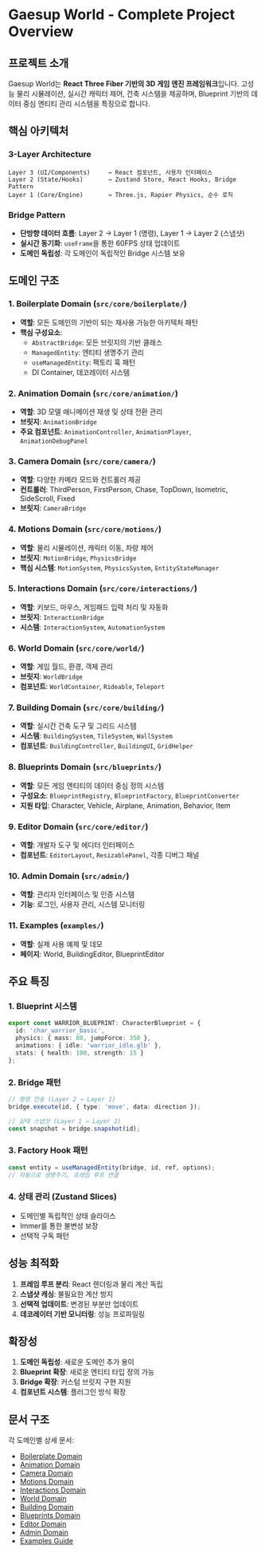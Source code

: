 # Gaesup World - Complete Project Overview

## 프로젝트 소개

Gaesup World는 **React Three Fiber 기반의 3D 게임 엔진 프레임워크**입니다. 고성능 물리 시뮬레이션, 실시간 캐릭터 제어, 건축 시스템을 제공하며, Blueprint 기반의 데이터 중심 엔티티 관리 시스템을 특징으로 합니다.

## 핵심 아키텍처

### 3-Layer Architecture
```
Layer 3 (UI/Components)     → React 컴포넌트, 사용자 인터페이스
Layer 2 (State/Hooks)       → Zustand Store, React Hooks, Bridge Pattern  
Layer 1 (Core/Engine)       → Three.js, Rapier Physics, 순수 로직
```

### Bridge Pattern
- **단방향 데이터 흐름**: Layer 2 → Layer 1 (명령), Layer 1 → Layer 2 (스냅샷)
- **실시간 동기화**: `useFrame`을 통한 60FPS 상태 업데이트
- **도메인 독립성**: 각 도메인이 독립적인 Bridge 시스템 보유

## 도메인 구조

### 1. **Boilerplate Domain** (`src/core/boilerplate/`)
- **역할**: 모든 도메인의 기반이 되는 재사용 가능한 아키텍처 패턴
- **핵심 구성요소**:
  - `AbstractBridge`: 모든 브릿지의 기반 클래스
  - `ManagedEntity`: 엔티티 생명주기 관리
  - `useManagedEntity`: 팩토리 훅 패턴
  - DI Container, 데코레이터 시스템

### 2. **Animation Domain** (`src/core/animation/`)
- **역할**: 3D 모델 애니메이션 재생 및 상태 전환 관리
- **브릿지**: `AnimationBridge`
- **주요 컴포넌트**: `AnimationController`, `AnimationPlayer`, `AnimationDebugPanel`

### 3. **Camera Domain** (`src/core/camera/`)
- **역할**: 다양한 카메라 모드와 컨트롤러 제공
- **컨트롤러**: ThirdPerson, FirstPerson, Chase, TopDown, Isometric, SideScroll, Fixed
- **브릿지**: `CameraBridge`

### 4. **Motions Domain** (`src/core/motions/`)
- **역할**: 물리 시뮬레이션, 캐릭터 이동, 차량 제어
- **브릿지**: `MotionBridge`, `PhysicsBridge`
- **핵심 시스템**: `MotionSystem`, `PhysicsSystem`, `EntityStateManager`

### 5. **Interactions Domain** (`src/core/interactions/`)
- **역할**: 키보드, 마우스, 게임패드 입력 처리 및 자동화
- **브릿지**: `InteractionBridge`
- **시스템**: `InteractionSystem`, `AutomationSystem`

### 6. **World Domain** (`src/core/world/`)
- **역할**: 게임 월드, 환경, 객체 관리
- **브릿지**: `WorldBridge`
- **컴포넌트**: `WorldContainer`, `Rideable`, `Teleport`

### 7. **Building Domain** (`src/core/building/`)
- **역할**: 실시간 건축 도구 및 그리드 시스템
- **시스템**: `BuildingSystem`, `TileSystem`, `WallSystem`
- **컴포넌트**: `BuildingController`, `BuildingUI`, `GridHelper`

### 8. **Blueprints Domain** (`src/blueprints/`)
- **역할**: 모든 게임 엔티티의 데이터 중심 정의 시스템
- **구성요소**: `BlueprintRegistry`, `BlueprintFactory`, `BlueprintConverter`
- **지원 타입**: Character, Vehicle, Airplane, Animation, Behavior, Item

### 9. **Editor Domain** (`src/core/editor/`)
- **역할**: 개발자 도구 및 에디터 인터페이스
- **컴포넌트**: `EditorLayout`, `ResizablePanel`, 각종 디버그 패널

### 10. **Admin Domain** (`src/admin/`)
- **역할**: 관리자 인터페이스 및 인증 시스템
- **기능**: 로그인, 사용자 관리, 시스템 모니터링

### 11. **Examples** (`examples/`)
- **역할**: 실제 사용 예제 및 데모
- **페이지**: World, BuildingEditor, BlueprintEditor

## 주요 특징

### 1. **Blueprint 시스템**
```typescript
export const WARRIOR_BLUEPRINT: CharacterBlueprint = {
  id: 'char_warrior_basic',
  physics: { mass: 80, jumpForce: 350 },
  animations: { idle: 'warrior_idle.glb' },
  stats: { health: 100, strength: 15 }
};
```

### 2. **Bridge 패턴**
```typescript
// 명령 전송 (Layer 2 → Layer 1)
bridge.execute(id, { type: 'move', data: direction });

// 상태 스냅샷 (Layer 1 → Layer 2)
const snapshot = bridge.snapshot(id);
```

### 3. **Factory Hook 패턴**
```typescript
const entity = useManagedEntity(bridge, id, ref, options);
// 자동으로 생명주기, 프레임 루프 연결
```

### 4. **상태 관리 (Zustand Slices)**
- 도메인별 독립적인 상태 슬라이스
- Immer를 통한 불변성 보장
- 선택적 구독 패턴

## 성능 최적화

1. **프레임 루프 분리**: React 렌더링과 물리 계산 독립
2. **스냅샷 캐싱**: 불필요한 계산 방지
3. **선택적 업데이트**: 변경된 부분만 업데이트
4. **데코레이터 기반 모니터링**: 성능 프로파일링

## 확장성

1. **도메인 독립성**: 새로운 도메인 추가 용이
2. **Blueprint 확장**: 새로운 엔티티 타입 정의 가능
3. **Bridge 확장**: 커스텀 브릿지 구현 지원
4. **컴포넌트 시스템**: 플러그인 방식 확장

## 문서 구조

각 도메인별 상세 문서:
- [Boilerplate Domain](./BOILERPLATE_DOMAIN.md)
- [Animation Domain](./ANIMATION_DOMAIN.md)
- [Camera Domain](./CAMERA_DOMAIN.md)
- [Motions Domain](./MOTIONS_DOMAIN.md)
- [Interactions Domain](./INTERACTIONS_DOMAIN.md)
- [World Domain](./WORLD_DOMAIN.md)
- [Building Domain](./BUILDING_DOMAIN.md)
- [Blueprints Domain](./BLUEPRINTS_DOMAIN.md)
- [Editor Domain](./EDITOR_DOMAIN.md)
- [Admin Domain](./ADMIN_DOMAIN.md)
- [Examples Guide](./EXAMPLES_GUIDE.md) 